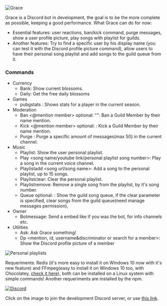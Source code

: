 ![Grace](https://i.imgur.com/uUoHzjy.png)

Grace is a Discord bot in development, the goal is to be the more complete as possible, keeping a good performance.
What Grace can do for now:
  - Essential features: user reactions, ban/kick command, purge messages, show a user profile picture, play songs with playlist for guilds.
  - Another features: Try to find a specific user by his display name (you can test it with the Discord profile picture command), allow users to have their personal song playlist and add songs to the guild queue from it.

### Commands

* Currency
  * Bank: Show current blossoms.
  * Daily: Get the free daily blossoms
* Games
  * pubgstats <player name>: Shows stats for a player in the current season.
* Moderation
  * Ban <@mention member> optional: <days to ban> "<reason>": Ban a Guild Member by their name mention.
  * Kick <@mention member> optional: <reason>: Kick a Guild Member by their name mention.
  * Purge <amount>: Purge a specific amount of messages(max 50) in the current channel.
* Music
  * Playlist: Show the user personal playlist.
  * Play <song name/youtube link/personal playlist song number>: Play a song in the current voice channel.
  * Playlistadd <song url/song name>: Add a song to the personal playlist, up to 15 songs.
  * Playlistclear: Clear the personal playlist.
  * Playlistremove: Remove a single song from the playlist, by it's song number.
  * Queue optional: <clear>: Show the guild song queue, if the clear parameter is specified, clear songs from the guild queue(need manage messages permission),
* Owner
  * Botmessage: Send a embed like if you was the bot, for info channels etc.
* Utilities
  * Ask: Ask Grace something!
  * Dp <mention, id, username&discriminator or search for a member>: Show the Discord profile picture of a member

![Personal playlists](http://i.imgur.com/wLEFEbK.gif)

Requeriments: Redis (it's more easy to install it on Windows 10 now with it's new feature) and FFmpeg(easy to install it on Windows 10 too, with Chocolatey, [check it here](https://chocolatey.org/packages/ffmpeg)), both can be installed on a Linux system with simple commands! Another requeriments are installed by the npm.

[![Discord](https://i.imgur.com/doyH2tC.png)](https://discord.gg/QtnPqZg)

Click on the image to join the development Discord server, or use [this link](https://discord.gg/QtnPqZg).
